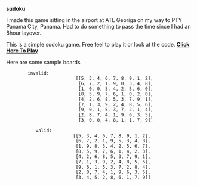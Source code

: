 <b>sudoku</b>

I made this game sitting in the airport at ATL Georiga on my way to PTY Panama City, Panama. Had to do something to pass
the time since I had an 8hour layover.

This is a simple sudoku game. Free feel to play it or look at the code.
<b><a href="https://lightcast.github.io/chess/">Click Here To Play</a></b>

Here are some sample boards


            invalid:
                              [[5, 3, 4, 6, 7, 8, 9, 1, 2],
                               [6, 7, 2, 1, 9, 0, 3, 4, 8],
                               [1, 0, 0, 3, 4, 2, 5, 6, 0],
                               [8, 5, 9, 7, 6, 1, 0, 2, 0],
                               [4, 2, 6, 8, 5, 3, 7, 9, 1],
                               [7, 1, 3, 9, 2, 4, 8, 5, 6],
                               [9, 0, 1, 5, 3, 7, 2, 1, 4],
                               [2, 8, 7, 4, 1, 9, 6, 3, 5],
                               [3, 0, 0, 4, 8, 1, 1, 7, 9]]

               valid:
                             [[5, 3, 4, 6, 7, 8, 9, 1, 2],
                              [6, 7, 2, 1, 9, 5, 3, 4, 8],
                              [1, 9, 8, 3, 4, 2, 5, 6, 7],
                              [8, 5, 9, 7, 6, 1, 4, 2, 3],
                              [4, 2, 6, 8, 5, 3, 7, 9, 1],
                              [7, 1, 3, 9, 2, 4, 8, 5, 6],
                              [9, 6, 1, 5, 3, 7, 2, 8, 4],
                              [2, 8, 7, 4, 1, 9, 6, 3, 5],
                              [3, 4, 5, 2, 8, 6, 1, 7, 9]]

